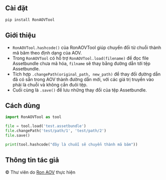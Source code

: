 ## Cài đặt
```python
pip install RonAOVTool
```
## Giới thiệu
- `RonAOVTool.hashcode()` của RonAOVTool giúp chuyển đổi từ chuỗi thành mã băm theo định dạng của AOV.
- Trong `RonAOVTool` có hỗ trợ `RonAOVTool.load(filename)` để đọc file Assetbundle chưa mã hóa, `filname` sẽ thay bằng đường dẫn tới tệp Assetbundle.
- Tích hợp `.changePath(original_path, new_path)` để thay đổi đường dẫn đã có sẵn trong AOV thành đường dẫn mới, với các giá trị truyền vào phải là chuỗi và không cần đuôi tệp.
- Cuối cùng là `.save()` để lưu những thay đổi của tệp Assetbundle.
## Cách dùng
```python
import RonAOVTool as tool

file = tool.load('test.assetbundle')
file.changePath('test/path/1', 'test/path/2')
file.save()

print(tool.hashcode("đây là chuỗi sẽ chuyển thành mã băm"))
```
## Thông tin tác giả
© Thư viên do [Ron AOV](https://youtube.com/@ronaov) thực hiện